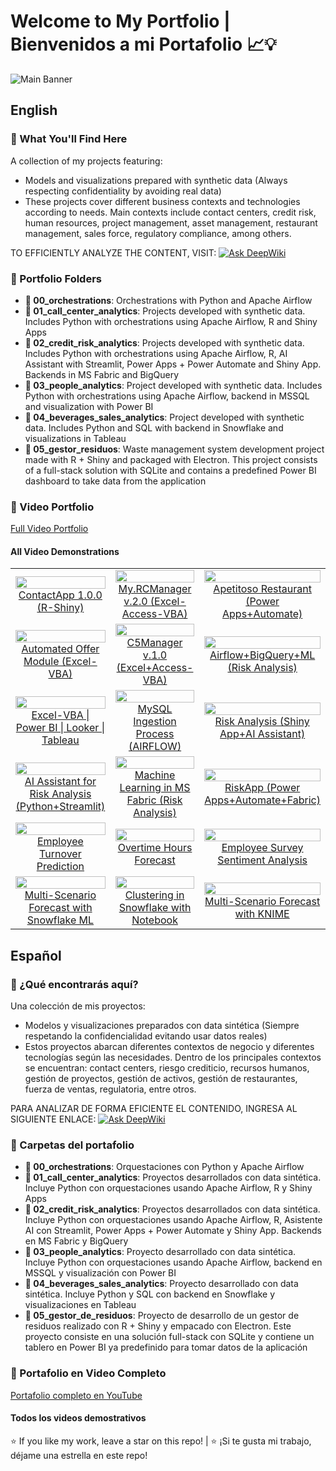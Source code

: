 # **Welcome to My Portfolio** | **Bienvenidos a mi Portafolio** 📈💡

![Main Banner](https://drive.google.com/uc?export=view&id=1xzcguRioCBEcwwiqWm6c_1QdPPe9oKOA)

## English

### 🚀 What You'll Find Here
A collection of my projects featuring:
* Models and visualizations prepared with synthetic data (Always respecting confidentiality by avoiding real data)
* These projects cover different business contexts and technologies according to needs. Main contexts include contact centers, credit risk, human resources, project management, asset management, restaurant management, sales force, regulatory compliance, among others.

TO EFFICIENTLY ANALYZE THE CONTENT, VISIT: [![Ask DeepWiki](https://deepwiki.com/badge.svg)](https://deepwiki.com/ringoquimico/Portfolio)

### 📂 Portfolio Folders
- **📁 00_orchestrations**: Orchestrations with Python and Apache Airflow
- **📁 01_call_center_analytics**: Projects developed with synthetic data. Includes Python with orchestrations using Apache Airflow, R and Shiny Apps
- **📁 02_credit_risk_analytics**: Projects developed with synthetic data. Includes Python with orchestrations using Apache Airflow, R, AI Assistant with Streamlit, Power Apps + Power Automate and Shiny App. Backends in MS Fabric and BigQuery
- **📁 03_people_analytics**: Project developed with synthetic data. Includes Python with orchestrations using Apache Airflow, backend in MSSQL and visualization with Power BI
- **📁 04_beverages_sales_analytics**: Project developed with synthetic data. Includes Python and SQL with backend in Snowflake and visualizations in Tableau
- **📁 05_gestor_residuos**: Waste management system development project made with R + Shiny and packaged with Electron. This project consists of a full-stack solution with SQLite and contains a predefined Power BI dashboard to take data from the application

### 🎥 Video Portfolio
[Full Video Portfolio](https://www.youtube.com/playlist?list=PLw0BQ_z2y2_vW_69NgGv2b7hfv8kKh6Ko)

#### All Video Demonstrations
<table>
  <!-- Row 1 -->
  <tr>
    <td align="center" width="33%">
      <a href="https://youtu.be/F6nQHX9olDo">
        <img src="https://img.youtube.com/vi/F6nQHX9olDo/0.jpg" width="100%">
        <br>ContactApp 1.0.0 (R-Shiny)
      </a>
    </td>
    <td align="center" width="33%">
      <a href="https://youtu.be/sBOK6WT38JU">
        <img src="https://img.youtube.com/vi/sBOK6WT38JU/0.jpg" width="100%">
        <br>My.RCManager v.2.0 (Excel-Access-VBA)
      </a>
    </td>
    <td align="center" width="33%">
      <a href="https://youtu.be/BLnl0NhVNxM">
        <img src="https://img.youtube.com/vi/BLnl0NhVNxM/0.jpg" width="100%">
        <br>Apetitoso Restaurant (Power Apps+Automate)
      </a>
    </td>
  </tr>
  <!-- Row 2 -->
  <tr>
    <td align="center">
      <a href="https://youtu.be/QmfAVkEeaIM">
        <img src="https://img.youtube.com/vi/QmfAVkEeaIM/0.jpg" width="100%">
        <br>Automated Offer Module (Excel-VBA)
      </a>
    </td>
    <td align="center">
      <a href="https://youtu.be/F13BJ3i9ilA">
        <img src="https://img.youtube.com/vi/F13BJ3i9ilA/0.jpg" width="100%">
        <br>C5Manager v.1.0 (Excel+Access-VBA)
      </a>
    </td>
    <td align="center">
      <a href="https://youtu.be/-2JqTp_lcnU">
        <img src="https://img.youtube.com/vi/-2JqTp_lcnU/0.jpg" width="100%">
        <br>Airflow+BigQuery+ML (Risk Analysis)
      </a>
    </td>
  </tr>
  <!-- Row 3 -->
  <tr>
    <td align="center">
      <a href="https://youtu.be/M9p6LTcJkOs">
        <img src="https://img.youtube.com/vi/M9p6LTcJkOs/0.jpg" width="100%">
        <br>Excel-VBA | Power BI | Looker | Tableau
      </a>
    </td>
    <td align="center">
      <a href="https://youtu.be/eBS8BfjXEGM">
        <img src="https://img.youtube.com/vi/eBS8BfjXEGM/0.jpg" width="100%">
        <br>MySQL Ingestion Process (AIRFLOW)
      </a>
    </td>
    <td align="center">
      <a href="https://youtu.be/1c89jF3w34I">
        <img src="https://img.youtube.com/vi/1c89jF3w34I/0.jpg" width="100%">
        <br>Risk Analysis (Shiny App+AI Assistant)
      </a>
    </td>
  </tr>
  <!-- Row 4 -->
  <tr>
    <td align="center">
      <a href="https://youtu.be/fZLZ_h8GHq8">
        <img src="https://img.youtube.com/vi/fZLZ_h8GHq8/0.jpg" width="100%">
        <br>AI Assistant for Risk Analysis (Python+Streamlit)
      </a>
    </td>
    <td align="center">
      <a href="https://youtu.be/NSE45GBUpMA">
        <img src="https://img.youtube.com/vi/NSE45GBUpMA/0.jpg" width="100%">
        <br>Machine Learning in MS Fabric (Risk Analysis)
      </a>
    </td>
    <td align="center">
      <a href="https://youtu.be/XQCd9OFM0-E">
        <img src="https://img.youtube.com/vi/XQCd9OFM0-E/0.jpg" width="100%">
        <br>RiskApp (Power Apps+Automate+Fabric)
      </a>
    </td>
  </tr>
  <!-- Row 5 -->
  <tr>
    <td align="center">
      <a href="https://youtu.be/uMMLRSNm-CI">
        <img src="https://img.youtube.com/vi/uMMLRSNm-CI/0.jpg" width="100%">
        <br>Employee Turnover Prediction
      </a>
    </td>
    <td align="center">
      <a href="https://youtu.be/lSItMMBnrYU">
        <img src="https://img.youtube.com/vi/lSItMMBnrYU/0.jpg" width="100%">
        <br>Overtime Hours Forecast
      </a>
    </td>
    <td align="center">
      <a href="https://youtu.be/9gq6r8f0UNg">
        <img src="https://img.youtube.com/vi/9gq6r8f0UNg/0.jpg" width="100%">
        <br>Employee Survey Sentiment Analysis
      </a>
    </td>
  </tr>
  <!-- Row 6 -->
  <tr>
    <td align="center">
      <a href="https://youtu.be/iQ_a5aLrg8Q">
        <img src="https://img.youtube.com/vi/iQ_a5aLrg8Q/0.jpg" width="100%">
        <br>Multi-Scenario Forecast with Snowflake ML
      </a>
    </td>
    <td align="center">
      <a href="https://youtu.be/rLLFMvlWqzE">
        <img src="https://img.youtube.com/vi/rLLFMvlWqzE/0.jpg" width="100%">
        <br>Clustering in Snowflake with Notebook
      </a>
    </td>
    <td align="center">
      <a href="https://youtu.be/Ucr4E4u9S_g">
        <img src="https://img.youtube.com/vi/Ucr4E4u9S_g/0.jpg" width="100%">
        <br>Multi-Scenario Forecast with KNIME
      </a>
    </td>
  </tr>
</table>

## Español

### 🚀 ¿Qué encontrarás aquí?
Una colección de mis proyectos:
* Modelos y visualizaciones preparados con data sintética (Siempre respetando la confidencialidad evitando usar datos reales)
* Estos proyectos abarcan diferentes contextos de negocio y diferentes tecnologías según las necesidades. Dentro de los principales contextos se encuentran: contact centers, riesgo crediticio, recursos humanos, gestión de proyectos, gestión de activos, gestión de restaurantes, fuerza de ventas, regulatoria, entre otros.

PARA ANALIZAR DE FORMA EFICIENTE EL CONTENIDO, INGRESA AL SIGUIENTE ENLACE: [![Ask DeepWiki](https://deepwiki.com/badge.svg)](https://deepwiki.com/ringoquimico/Portfolio)

### 📂 Carpetas del portafolio
- **📁 00_orchestrations**: Orquestaciones con Python y Apache Airflow
- **📁 01_call_center_analytics**: Proyectos desarrollados con data sintética. Incluye Python con orquestaciones usando Apache Airflow, R y Shiny Apps
- **📁 02_credit_risk_analytics**: Proyectos desarrollados con data sintética. Incluye Python con orquestaciones usando Apache Airflow, R, Asistente AI con Streamlit, Power Apps + Power Automate y Shiny App. Backends en MS Fabric y BigQuery
- **📁 03_people_analytics**: Proyecto desarrollado con data sintética. Incluye Python con orquestaciones usando Apache Airflow, backend en MSSQL y visualización con Power BI
- **📁 04_beverages_sales_analytics**: Proyecto desarrollado con data sintética. Incluye Python y SQL con backend en Snowflake y visualizaciones en Tableau
- **📁 05_gestor_de_residuos**: Proyecto de desarrollo de un gestor de residuos realizado con R + Shiny y empacado con Electron. Este proyecto consiste en una solución full-stack con SQLite y contiene un tablero en Power BI ya predefinido para tomar datos de la aplicación

### 🎥 Portafolio en Video Completo
[Portafolio completo en YouTube](https://www.youtube.com/playlist?list=PLw0BQ_z2y2_vW_69NgGv2b7hfv8kKh6Ko)

#### Todos los videos demostrativos
<!-- La misma tabla exacta que en la sección en inglés -->

⭐️ If you like my work, leave a star on this repo! | ⭐️ ¡Si te gusta mi trabajo, déjame una estrella en este repo!

